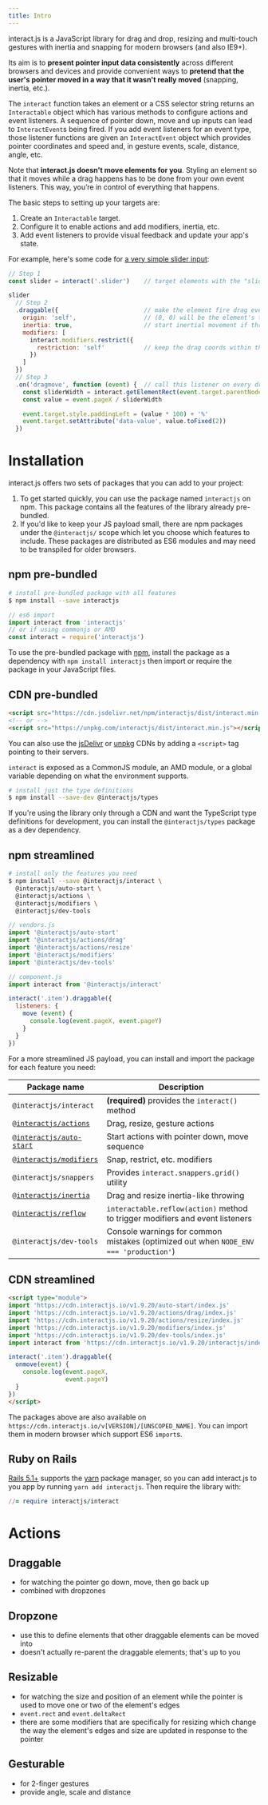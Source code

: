```yaml
---
title: Intro
---
```


<p class="title is-3">
interact.js is a JavaScript library for drag and drop, resizing and multi-touch
gestures with inertia and snapping for modern browsers (and also IE9+).
</p>

Its aim is to **present pointer input data consistently** across different
browsers and devices and provide convenient ways to **pretend that the user's
pointer moved in a way that it wasn't really moved** (snapping, inertia, etc.).

The `interact` function takes an element or a CSS selector string returns an
`Interactable` object which has various methods to configure actions and event
listeners. A sequence of pointer down, move and up inputs can lead to
`InteractEvent`s being fired. If you add event listeners for an event type,
those listener functions are given an `InteractEvent` object which provides
pointer coordinates and speed and, in gesture events, scale, distance, angle,
etc.

Note that **interact.js doesn't move elements for you**.  Styling an
element so that it moves while a drag happens has to be done from your own event
listeners. This way, you’re in control of everything that happens.

The basic steps to setting up your targets are:

 1. Create an `Interactable` target.
 2. Configure it to enable actions and add modifiers, inertia, etc.
 3. Add event listeners to provide visual feedback and update your app's state.

For example, here's some code for [a very simple slider
input](https://codepen.io/taye/pen/GgpxNq):

<LiveDemo :demoHtml="require('@/demos/slider.html')" :removeNext="1" class="box"/>

```js
// Step 1
const slider = interact('.slider')    // target elements with the "slider" class

slider
  // Step 2
  .draggable({                        // make the element fire drag events
    origin: 'self',                   // (0, 0) will be the element's top-left
    inertia: true,                    // start inertial movement if thrown
    modifiers: [
      interact.modifiers.restrict({
        restriction: 'self'           // keep the drag coords within the element
      })
    ]
  })
  // Step 3
  .on('dragmove', function (event) {  // call this listener on every dragmove
    const sliderWidth = interact.getElementRect(event.target.parentNode).width
    const value = event.pageX / sliderWidth

    event.target.style.paddingLeft = (value * 100) + '%'
    event.target.setAttribute('data-value', value.toFixed(2))
  })
```

Installation
============

interact.js offers two sets of packages that you can add to your project:

 1. To get started quickly, you can use the package named `interactjs` on npm.
 This package contains all the features of the library already pre-bundled.
  2. If you'd like to keep your JS payload small, there are npm packages under
 the `@interactjs/` scope which let you choose which features to include. These
 packages are distributed as ES6 modules and may need to be transpiled for older
 browsers.

npm pre-bundled
---------------

```sh
# install pre-bundled package with all features
$ npm install --save interactjs
```

```js
// es6 import
import interact from 'interactjs'
// or if using commonjs or AMD
const interact = require('interactjs')
```

To use the pre-bundled package with [npm](https://docs.npmjs.com/about-npm/),
install the package as a dependency with `npm install interactjs` then import or
require the package in your JavaScript files.

CDN pre-bundled
---------------

```html
<script src="https://cdn.jsdelivr.net/npm/interactjs/dist/interact.min.js"></script>
<!-- or -->
<script src="https://unpkg.com/interactjs/dist/interact.min.js"></script>
```

You can also use the [jsDelivr](https://www.jsdelivr.com/package/npm/interactjs)
or [unpkg](https://unpkg.com/interactjs) CDNs by adding a `<script>` tag
pointing to their servers.

`interact` is exposed as a CommonJS module, an AMD module, or a global variable
depending on what the environment supports.

```sh
# install just the type definitions
$ npm install --save-dev @interactjs/types
```

If you're using the library only through a CDN and want the TypeScript type
definitions for development, you can install the `@interactjs/types` package as
a dev dependency.

npm streamlined
---------------

```sh
# install only the features you need
$ npm install --save @interactjs/interact \
  @interactjs/auto-start \
  @interactjs/actions \
  @interactjs/modifiers \
  @interactjs/dev-tools
```

```js
// vendors.js
import '@interactjs/auto-start'
import '@interactjs/actions/drag'
import '@interactjs/actions/resize'
import '@interactjs/modifiers'
import '@interactjs/dev-tools'

// component.js
import interact from '@interactjs/interact'

interact('.item').draggable({
  listeners: {
    move (event) {
      console.log(event.pageX, event.pageY)
    }
  }
})
```

For a more streamlined JS payload, you can install and import the package for
each feature you need:

| Package name                            | Description                                            |
| --------------------------------------- | ------------------------------------------------------ |
| `@interactjs/interact`                  |**(required)** provides the `interact()` method         |
| [`@interactjs/actions`](action-options) | Drag, resize, gesture actions                          |
| [`@interactjs/auto-start`](auto-start)  | Start actions with pointer down, move sequence         |
| [`@interactjs/modifiers`](modifiers)    | Snap, restrict, etc. modifiers                         |
| `@interactjs/snappers`                  | Provides `interact.snappers.grid()` utility            |
| [`@interactjs/inertia`](inertia)        | Drag and resize inertia-like throwing                  |
| [`@interactjs/reflow`](reflow)          | `interactable.reflow(action)` method to trigger modifiers and event listeners |
| `@interactjs/dev-tools`                 | Console warnings for common mistakes (optimized out when `NODE_ENV === 'production'`) |

CDN streamlined
---------------

```html
<script type="module">
import 'https://cdn.interactjs.io/v1.9.20/auto-start/index.js'
import 'https://cdn.interactjs.io/v1.9.20/actions/drag/index.js'
import 'https://cdn.interactjs.io/v1.9.20/actions/resize/index.js'
import 'https://cdn.interactjs.io/v1.9.20/modifiers/index.js'
import 'https://cdn.interactjs.io/v1.9.20/dev-tools/index.js'
import interact from 'https://cdn.interactjs.io/v1.9.20/interactjs/index.js'

interact('.item').draggable({
  onmove(event) {
    console.log(event.pageX,
                event.pageY)
  }
})
</script>
```

The packages above are also available on
`https://cdn.interactjs.io/v[VERSION]/[UNSCOPED_NAME]`. You can import them in
modern browser which support ES6 `import`s.

Ruby on Rails
-------------

[Rails 5.1+](https://rubyonrails.org/) supports the [yarn](http://yarnpkg.com/)
package manager, so you can add interact.js to you app by running `yarn add
interactjs`. Then require the library with:

```rb
//= require interactjs/interact
```

Actions
=======

<h2 id="draggable" class="title is-4"><router-link to="/docs/draggable">Draggable</router-link></h2>

<!-- TODO -->
 - for watching the pointer go down, move, then go back up
 - combined with dropzones

<h2 id="dropzone" class="title is-4"><router-link to="/docs/dropzone">Dropzone</router-link></h2>

<!-- TODO -->
 - use this to define elements that other draggable elements can be moved into
 - doesn't actually re-parent the draggable elements; that's up to you

<h2 id="resizable" class="title is-4"><router-link to="/docs/resizable">Resizable</router-link></h2>

<!-- TODO -->
 - for watching the size and position of an element while the pointer is used to
   move one or two of the element's edges
 - `event.rect` and `event.deltaRect`
 - there are some modifiers that are specifically for resizing which change the
   way the element's edges and size are updated in response to the pointer

<h2 id="gesturable" class="title is-4"><router-link to="/docs/gesturable">Gesturable</router-link></h2>

<!-- TODO -->
 - for 2-finger gestures
 - provide angle, scale and distance
